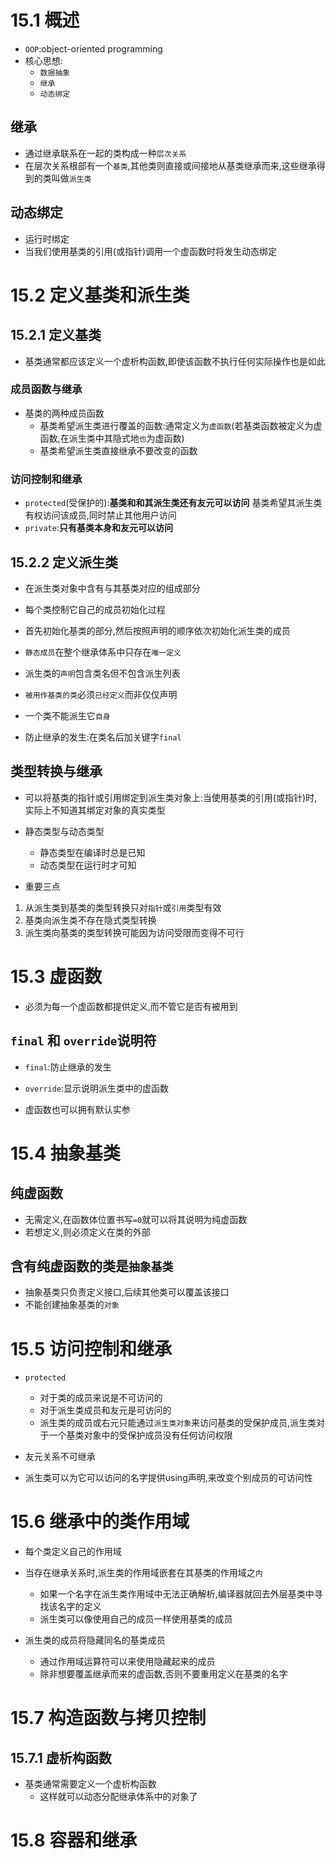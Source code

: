 # 15.1 概述
- `OOP`:object-oriented programming
- 核心思想:
  - `数据抽象`
  - `继承`
  - `动态绑定`

## 继承
- 通过继承联系在一起的类构成一种`层次关系`
- 在层次关系根部有一个`基类`,其他类则直接或间接地从基类继承而来,这些继承得到的类叫做`派生类`

## 动态绑定
- 运行时绑定
- 当我们使用基类的引用(或指针)调用一个虚函数时将发生动态绑定

# 15.2 定义基类和派生类
## 15.2.1 定义基类
- 基类通常都应该定义一个虚析构函数,即使该函数不执行任何实际操作也是如此

### 成员函数与继承
- 基类的两种成员函数
  - 基类希望派生类进行覆盖的函数:通常定义为`虚函数`(若基类函数被定义为虚函数,在派生类中其隐式地`也`为虚函数)
  - 基类希望派生类直接继承不要改变的函数

### 访问控制和继承
- `protected`(受保护的):**基类和和其派生类还有友元可以访问**
基类希望其派生类有权访问该成员,同时禁止其他用户访问
- `private`:**只有基类本身和友元可以访问**

## 15.2.2 定义派生类
- 在派生类对象中含有与其基类对应的组成部分
- 每个类控制它自己的成员初始化过程
- 首先初始化基类的部分,然后按照声明的顺序依次初始化派生类的成员

- `静态成员`在整个继承体系中只存在`唯一定义`
- 派生类的`声明`包含类名但不包含派生列表
- `被用作基类的类`必须`已经定义`而非仅仅声明
- 一个类不能派生它`自身`
- 防止继承的发生:在类名后加关键字`final`

## 类型转换与继承
- 可以将基类的指针或引用绑定到派生类对象上:当使用基类的引用(或指针)时,实际上不知道其绑定对象的真实类型
- 静态类型与动态类型
  - 静态类型在编译时总是已知
  - 动态类型在运行时才可知

- 重要三点
1. 从派生类到基类的类型转换只对`指针`或`引用`类型有效
2. 基类向派生类不存在隐式类型转换
3. 派生类向基类的类型转换可能因为访问受限而变得不可行

# 15.3 虚函数
- 必须为每一个虚函数都提供定义,而不管它是否有被用到

## `final` 和 `override`说明符
- `final`:防止继承的发生
- `override`:显示说明派生类中的虚函数

- 虚函数也可以拥有默认实参

# 15.4 抽象基类
## 纯虚函数
- 无需定义,在函数体位置书写`=0`就可以将其说明为纯虚函数
- 若想定义,则必须定义在类的外部

## 含有纯虚函数的类是`抽象基类`
- 抽象基类只负责定义接口,后续其他类可以覆盖该接口
- 不能创建抽象基类的`对象`

# 15.5 访问控制和继承
- `protected`
  - 对于类的成员来说是不可访问的
  - 对于派生类成员和友元是可访问的
  - 派生类的成员或右元只能通过`派生类对象`来访问基类的受保护成员,派生类对于一个基类对象中的受保护成员没有任何访问权限

- 友元关系不可继承

- 派生类可以为它可以访问的名字提供using声明,来改变个别成员的可访问性

# 15.6 继承中的类作用域
- 每个类定义自己的作用域
- 当存在继承关系时,派生类的作用域嵌套在其基类的作用域之`内`
  - 如果一个名字在派生类作用域中无法正确解析,编译器就回去外层基类中寻找该名字的定义
  - 派生类可以像使用自己的成员一样使用基类的成员

- 派生类的成员将隐藏同名的基类成员
  - 通过作用域运算符可以来使用隐藏起来的成员
  - 除非想要覆盖继承而来的虚函数,否则不要重用定义在基类的名字

# 15.7 构造函数与拷贝控制
## 15.7.1 虚析构函数
- 基类通常需要定义一个虚析构函数
  - 这样就可以动态分配继承体系中的对象了

# 15.8 容器和继承
